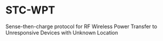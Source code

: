 # STC-WPT
Sense-then-charge protocol for RF Wireless Power Transfer to Unresponsive Devices with Unknown Location
